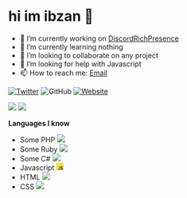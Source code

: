 
<h1>hi im ibzan 👋</h1>

- 🔭 I’m currently working on [DiscordRichPresence](https://github.com/ibzann/discordrichpresence)
- 🌱 I’m currently learning nothing
- 👯 I’m looking to collaborate on any project
- 🤔 I’m looking for help with Javascript
- 📫 How to reach me: [Email](mailto:ibzan@nighthub.xyz)
<!--- 💬 Ask me about ..-->
<!--- ⚡ Fun fact: ..-->
<!-- - 😄 Pronouns: ..-->
[![Twitter](https://img.shields.io/badge/Twitter-Follow-1c1c1c?style=for-the-badge&logo=twitter)](https://twitter.com/ibzan0)
![GitHub](https://img.shields.io/github/followers/ibzann?color=1c1c1c&label=follow&logo=github&style=for-the-badge)
[![Website](https://img.shields.io/badge/Portfolio-Visit-1c1c1c?style=for-the-badge)](https://me.nighthub.xyz)

<p><img src="https://github-readme-stats.vercel.app/api?username=ibzann&show_icons=true&theme=dark&icon_color=eee">     <img src="https://github-readme-stats.vercel.app/api/top-langs/?username=ibzann&theme=dark&hide_langs_below=1-"></p>

**Languages I know**
- Some PHP <img height="15" src="https://svgshare.com/i/V9h.svg">
- Some Ruby <img height="15" src="https://i.ibb.co/ggyDP8Y/1024px-Ruby-logo-svg.png">
- Some C# <img height="20" src="https://camo.githubusercontent.com/8d56e87edf99e89bfc457cd62462e0b7aae19e6b197b1df5c542d474d8d76f81/68747470733a2f2f646576656c6f7065722e6665646f726170726f6a6563742e6f72672f7374617469632f6c6f676f2f6373686172702e706e67">
- Javascript <img height="15" src="https://raw.githubusercontent.com/github/explore/80688e429a7d4ef2fca1e82350fe8e3517d3494d/topics/javascript/javascript.png">
- HTML <img height="15" src="https://www.w3.org/html/logo/downloads/HTML5_Badge_512.png">
- CSS <img height="15" src="https://cdn.345tool.com/public/logos/css-formatter-logo.png">
